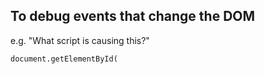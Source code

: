 ## To debug events that change the DOM
e.g. "What script is causing this?"
```
document.getElementById(
```
<!--stackedit_data:
eyJoaXN0b3J5IjpbNzkyMzAzNzIyXX0=
-->